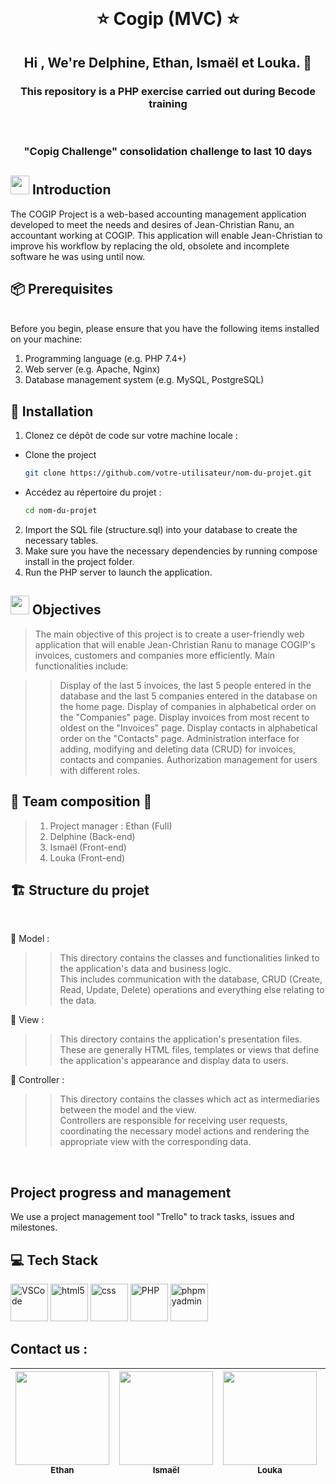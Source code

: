 <br>
<h1 align="center">⭐️ Cogip (MVC) ⭐️</h1>

<h2 align="center">Hi , We're Delphine, Ethan, Ismaël et Louka.  👋</h2>

<h3 align="center">This repository is a PHP exercise carried out during Becode training  </h3> <br>
<h3 align="center">"Copig Challenge" consolidation challenge to last 10 days</h3>
<h2 align="left"><img src="https://github.com/Ethanosaure/Cogip_Challenge/blob/main/public/assets/img/Introduction.jpg" height="30" width="30" /> Introduction</h2>

The COGIP Project is a web-based accounting management application developed to meet the needs and desires of Jean-Christian Ranu, an accountant working at COGIP. This application will enable Jean-Christian to improve his workflow by replacing the old, obsolete and incomplete software he was using until now.

<h2 align="left">📦 Prerequisites</h2> 
<br>
Before you begin, please ensure that you have the following items installed on your machine:

1. Programming language (e.g. PHP 7.4+)
2. Web server (e.g. Apache, Nginx)
3. Database management system (e.g. MySQL, PostgreSQL)

<h2 align="left">🚀 Installation</h2>

1. Clonez ce dépôt de code sur votre machine locale :

- Clone the project
  ```sh
  git clone https://github.com/votre-utilisateur/nom-du-projet.git
  ```
- Accédez au répertoire du projet :
  ```sh
  cd nom-du-projet
  ```

2. Import the SQL file (structure.sql) into your database to create the necessary tables.
3. Make sure you have the necessary dependencies by running compose install in the project folder.
4. Run the PHP server to launch the application.

<h2 align="left"><img src="https://github.com/Ethanosaure/Cogip_Challenge/blob/main/public/assets/img/Objective.jpg" height="30" width="30"> Objectives </h2>

> The main objective of this project is to create a user-friendly web application that will enable Jean-Christian Ranu to manage COGIP's invoices, customers and companies more efficiently. Main functionalities include:

> > Display of the last 5 invoices, the last 5 people entered in the database and the last 5 companies entered in the database on the home page.
> > Display of companies in alphabetical order on the "Companies" page.
> > Display invoices from most recent to oldest on the "Invoices" page.
> > Display contacts in alphabetical order on the "Contacts" page.
> > Administration interface for adding, modifying and deleting data (CRUD) for invoices, contacts and companies.
> > Authorization management for users with different roles.

<h2 align="left">🎉 Team composition 🎉</h2>

> 1.  Project manager : Ethan (Full)
> 2.  Delphine (Back-end)
> 3.  Ismaël (Front-end)
> 4.  Louka (Front-end)

<h2 align="left">🏗️ Structure du projet</h2>
<br>

📝 Model : <br>

> > This directory contains the classes and functionalities linked to the application's data and business logic. <br>This includes communication with the database, CRUD (Create, Read, Update, Delete) operations and everything else relating to the data.<br>

📝 View : <br>

> > This directory contains the application's presentation files. <br>These are generally HTML files, templates or views that define the application's appearance and display data to users.<br>

📝 Controller : <br>

> > This directory contains the classes which act as intermediaries between the model and the view. <br>Controllers are responsible for receiving user requests, coordinating the necessary model actions and rendering the appropriate view with the corresponding data.<br>

<br>
<h2 align="left">Project progress and management</h2>
We use a project management tool "Trello" to track tasks, issues and milestones.

<h2 align="left">💻 Tech Stack</h2>

<p align='left'>
  
<img src="https://github.com/DelphineLecorney/Template-readme/blob/main/PICTURES_read_me_/visual-studio.jpg" alt="VSCode" height="60" width="60" />

<img src="https://github.com/DelphineLecorney/Template-readme/blob/main/PICTURES_read_me_/html5.jpeg" alt="html5" height="60" width="60" />

<img src="https://github.com/DelphineLecorney/Template-readme/blob/main/PICTURES_read_me_/css.jpg" alt="css" height="60" width="60" />

<img src="https://github.com/DelphineLecorney/Template-readme/blob/main/PICTURES_read_me_/php_logo.jpg" alt="PHP" height="60" width="60" />

<img src="https://github.com/DelphineLecorney/Template-readme/blob/main/PICTURES_read_me_/myphpadmin.png" alt="phpmyadmin" height="60" width="60" />

</p>

<h2 align="left"> Contact us : </h2>

| <a href="https://www.linkedin.com/in/ethan-dias-marques/" target="_blank"><img src="https://github.com/Ethanosaure/Cogip_Challenge/blob/main/public/assets/img/Ethan.jpg" width="150px;" valign="top"></a><br /><sub><b>Ethan</b></sub> | <a href="https://github.com/Ethanosaure/Cogip_Challenge/blob/main/public/assets/img/Isma%C3%ABl.jpg" target="_blank"><img src="https://github.com/DelphineLecorney/photos-images-readme/blob/main/images/Isma%C3%ABl.jpg" width="150px;" valign="top"></a><br /><sub><b>Ismaël</b></sub> | <a href="https://www.linkedin.com/in/louka-lino-cadau/" target="_blank"><img src="https://github.com/Ethanosaure/Cogip_Challenge/blob/main/public/assets/img/Louka.jpg" width="150px;" valign="top"></a><br /><sub><b>Louka</b></sub> | <a href="https://www.linkedin.com/in/delphine-lecorney/" target="_blank"><img src="https://github.com/Ethanosaure/Cogip_Challenge/blob/main/public/assets/img/Delphine.jpg" width="150px;" valign="top"></a><br /><sub><b>Delphine</b></sub> |
| :-------------------------------------------------------------------------------------------------------------------------------------------------------------------------------------------------------------------------------------: | :--------------------------------------------------------------------------------------------------------------------------------------------------------------------------------------------------------------------------------------------------------------------------------------: | :-----------------------------------------------------------------------------------------------------------------------------------------------------------------------------------------------------------------------------------: | :------------------------------------------------------------------------------------------------------------------------------------------------------------------------------------------------------------------------------------------: |
